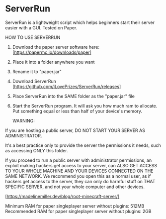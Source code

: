 # ServerRun
ServerRun is a lightweight script which helps beginners start their server easier with a GUI. Tested on Paper.


HOW TO USE SERVERRUN

1. Download the paper server software here: [https://papermc.io/downloads/paper]
2. Place it into a folder anywhere you want
3. Rename it to "paper.jar"
4. Download ServerRun [https://github.com/iLovePrizes/ServerRun/releases]
5. Place ServerRun into the SAME folder as the "paper.jar" file
6. Start the ServerRun program. It will ask you how much ram to allocate. Put something equal or less than half of your device's memory.


   WARNING:

If you are hosting a public server,
DO NOT START YOUR SERVER AS ADMINISTRATOR.

It's a best practice only to provide the server
the permissions it needs, such as accessing ONLY this
folder.

If you proceed to run a public server with administrator permissions, 
an exploit making hackers get
access to your server, can ALSO GET ACCESS TO YOUR
WHOLE MACHINE AND YOUR DEVICES CONNECTED ON THE SAME
NETWORK. We recommend you open this as a normal user,
as if hackers get access to the server, they can only
do harmful stuff on THAT SPECIFIC SERVER, and not your
whole computer and other devices.

[https://madelinemiller.dev/blog/root-minecraft-server/]



Minimum RAM for paper singleplayer server without plugins: 512MB
Recommended RAM for paper singleplayer server without plugins: 2GB
